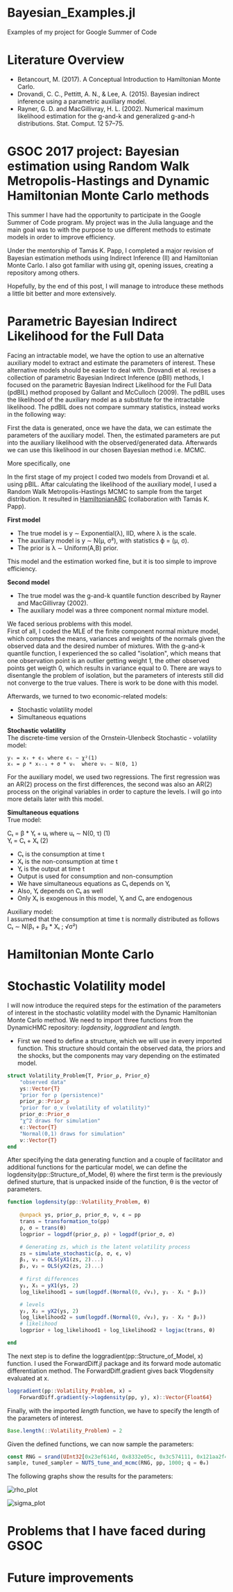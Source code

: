# Bayesian_Examples.jl
Examples of my project for Google Summer of Code

# Literature Overview
  * Betancourt, M. (2017). A Conceptual Introduction to Hamiltonian Monte Carlo.
  * Drovandi, C. C., Pettitt, A. N., & Lee, A. (2015). Bayesian indirect inference using a parametric auxiliary model. 
  * Rayner, G. D. and MacGillivray, H. L. (2002). Numerical maximum likelihood estimation for the g-and-k and generalized g-and-h distributions. Stat. Comput. 12 57–75.

# GSOC 2017 project: Bayesian estimation using Random Walk Metropolis-Hastings and Dynamic Hamiltonian Monte Carlo methods

This summer I have had the opportunity to participate in the Google Summer of Code program. My project was in the Julia language and the main goal was to  with the purpose to use different methods to estimate models in order to improve efficiency. 

Under the mentorship of Tamás K. Papp, I completed a major revision of Bayesian estimation methods using Indirect Inference (II) and Hamiltonian Monte Carlo. I also got familiar with using git, opening issues, creating a repository among others. 

Hopefully, by the end of this post, I will manage to introduce these methods a little bit better and more extensively.

# Parametric Bayesian Indirect Likelihood for the Full Data

Facing an intractable model, we have the option to use an alternative auxiliary model to extract and estimate the parameters of interest. These alternative models should be easier to deal with. Drovandi et al. revises a collection of parametric Bayesian Indirect Inference (pBII) methods, I focused on the parametric Bayesian Indirect Likelihood for the Full Data (pdBIL) method proposed by Gallant and McCulloch (2009). The pdBIL uses the likelihood of the auxiliary model as a substitute for the intractable likelihood. The pdBIL does not compare summary statistics, instead works in the following way: 

First the data is generated, once we have the data, we can estimate the parameters of the auxiliary model. Then, the estimated parameters are put into the auxiliary likelihood with the observed/generated data. Afterwards we can use this likelihood in our chosen Bayesian method i.e. MCMC. 

More specifically, one 


In the first stage of my project I coded two models from Drovandi et al. using pBIL. Aftar calculating the likelihood of the auxiliary model, I used a Random Walk Metropolis-Hastings MCMC to sample from the target distribution. It resulted in [HamiltonianABC](https://github.com/tpapp/HamiltonianABC.jl/) (collaboration with Tamás K. Papp).

**First model** 
  * The true model is y ∼ Exponential(λ), IID, where λ is the scale. 
  * The auxiliary model is y ∼ N(μ, σ²), with statistics ϕ = (μ, σ). 
  * The prior is λ ∼ Uniform(A,B) prior. 

This model and the estimation worked fine, but it is too simple to improve efficiency.

**Second model** 
  * The true model was the g-and-k quantile function described by Rayner and MacGillivray (2002). 
  * The auxiliary model was a three component normal mixture model. 

We faced serious problems with this model. \
First of all, I coded the MLE of the finite component normal mixture model, which computes the means, variances and weights of the normals given the observed data and the desired number of mixtures. 
With the g-and-k quantile function, I experienced the so called "isolation", which means that one observation point is an outlier getting weight 1, the other observed points get weigth 0, which results in variance equal to 0. There are ways to disentangle the problem of isolation, but the parameters of interests still did not converge to the true values. There is work to be done with this model.

Afterwards, we turned to two economic-related models:
* Stochastic volatility model
* Simultaneous equations

**Stochastic volatility** \
  The discrete-time version of the Ornstein-Ulenbeck Stochastic - volatility model:
  
    yₜ = xₜ + ϵₜ where ϵₜ ∼ χ²(1)
    xₜ = ρ * xₜ₋₁ + σ * νₜ  where νₜ ∼ N(0, 1)


 For the auxiliary model, we used two regressions. The first regression was an AR(2) process on the first differences, the second was also an AR(2) process on the original variables in order to capture the levels. I will go into more details later with this model. 
 
**Simultaneous equations** \
  True model:

  Cₜ = β * Yₜ + uₜ where  uₜ ∼ N(0, τ)   (1)\
  Yₜ = Cₜ + Xₜ                              (2)

  * Cₜ is the consumption at time t 
  * Xₜ is the non-consumption at time t
  * Yₜ is the output at time t 
  * Output is used for consumption and non-consumption 
  * We have simultaneous equations as Cₜ depends on Yₜ 
  * Also, Yₜ depends on Cₜ as well 
  * Only Xₜ is exogenous in this model, Yₜ and Cₜ are endogenous 

Auxiliary model: \
I assumed that the consumption at time t is normally distributed as follows \
       Cₜ ∼  N(β₁ + β₂ * Xₜ ; √σ²)

# Hamiltonian Monte Carlo 

# Stochastic Volatility model

I will now introduce the required steps for the estimation of the parameters of interest in the stochastic volatility model with the Dynamic Hamiltonian Monte Carlo method. We need to import three functions from the DynamicHMC repository: _logdensity_, _loggradient_ and _length_. 

* First we need to define a structure, which we will use in every imported function. This structure should contain the observed data, the priors and the shocks, but the components may vary depending on the estimated model. 

```julia
struct Volatility_Problem{T, Prior_ρ, Prior_σ}
    "observed data"
    ys::Vector{T}
    "prior for ρ (persistence)"
    prior_ρ::Prior_ρ
    "prior for σ_v (volatility of volatility)"
    prior_σ::Prior_σ
    "χ^2 draws for simulation"
    ϵ::Vector{T}
    "Normal(0,1) draws for simulation"
    ν::Vector{T}
end
```
After specifying the data generating function and a couple of facilitator and additional functions for the particular model, we can define the logdensity(pp::Structure\_of\_Model, θ) where the first term is the previously defined sturture, that is unpacked inside of the function, θ is the vector of parameters. 

```julia
function logdensity(pp::Volatility_Problem, θ)
    
    @unpack ys, prior_ρ, prior_σ, ν, ϵ = pp
    trans = transformation_to(pp)
    ρ, σ = trans(θ)
    logprior = logpdf(prior_ρ, ρ) + logpdf(prior_σ, σ)

    # Generating zs, which is the latent volatility process
    zs = simulate_stochastic(ρ, σ, ϵ, ν)
    β₁, v₁ = OLS(yX1(zs, 2)...)
    β₂, v₂ = OLS(yX2(zs, 2)...)
    
    # first differences
    y₁, X₁ = yX1(ys, 2)
    log_likelihood1 = sum(logpdf.(Normal(0, √v₁), y₁ - X₁ * β₁))

    # levels
    y₂, X₂ = yX2(ys, 2)
    log_likelihood2 = sum(logpdf.(Normal(0, √v₂), y₂ - X₂ * β₂))
    # likelihood
    logprior + log_likelihood1 + log_likelihood2 + logjac(trans, θ)

end
```
The next step is to define the loggradient(pp::Structure\_of\_Model, x) function. I used the ForwardDiff.jl package and its forward mode automatic differentiation method. The ForwardDiff.gradient gives back ∇logdensity evaluated at x. 

```julia
loggradient(pp::Volatility_Problem, x) =
    ForwardDiff.gradient(y->logdensity(pp, y), x)::Vector{Float64}
```
Finally, with the imported _length_ function, we have to specify the length of the parameters of interest. 
```julia
Base.length(::Volatility_Problem) = 2
```
Given the defined functions, we can now sample the parameters: 

```julia
const RNG = srand(UInt32[0x23ef614d, 0x8332e05c, 0x3c574111, 0x121aa2f4])
sample, tuned_sampler = NUTS_tune_and_mcmc(RNG, pp, 1000; q = θ₀)
```

The following graphs show the results for the parameters:

![rho_plot](https://user-images.githubusercontent.com/26724827/29598603-dd6d1ae2-8797-11e7-9837-5373c03c4ceb.png)


![sigma_plot](https://user-images.githubusercontent.com/26724827/29598635-0e84b9aa-8798-11e7-9218-bc62347407ae.png)

# Problems that I have faced during GSOC

# Future improvements
